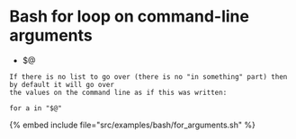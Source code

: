 # Bash for loop on command-line arguments

* $@

```
If there is no list to go over (there is no "in something" part) then by default it will go over
the values on the command line as if this was written:

for a in "$@"
```
{% embed include file="src/examples/bash/for_arguments.sh" %}




